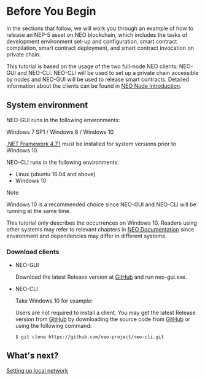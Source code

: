 # Before You Begin

In the sections that follow, we will work you through an example of how to release an NEP-5 asset on NEO blockchain, which includes the tasks of development environment set-up and configuration, smart contract compilation, smart contract deployment, and smart contract invocation on private chain.

This tutorial is based on the usage of the two full-node NEO clients: NEO-GUI and NEO-CLI. NEO-CLI will be used to set up a private chain accessible by nodes and NEO-GUI will be used to release smart contracts. Detailed information about the clients can be found in [NEO Node Introduction](../../node/introduction.html).

## System environment

NEO-GUI runs in the following environments: 

Windows 7 SP1 / Windows 8 / Windows 10 

[.NET Framework 4.7.1](https://www.microsoft.com/net/download/framework) must be installed for system versions prior to Windows 10. 

NEO-CLI runs in the following environments: 

- Linux (ubuntu 16.04 and above)
- Windows 10 

> [!NOTE]
>
> Windows 10 is a recommended choice since NEO-GUI and NEO-CLI will be running at the same time.
>
> This tutorial only describes the occurrences on Windows 10. Readers using other systems may refer to relevant chapters in [NEO Documentation](../../index.html) since environment and dependencies may differ in different systems.

### Download clients 

- NEO-GUI

  Download the latest Release version at [GitHub](https://github.com/neo-project/neo-gui/releases) and run neo-gui.exe.

- NEO-CLI

  Take Windows 10 for example:

  Users are not required to install a client. You may get the latest Release version from [GitHub](https://github.com/neo-project/neo-cli/releases) by downloading the source code from [GitHub](https://github.com/neo-project/neo-cli.git) or using the following command:

  ```
  $ git clone https://github.com/neo-project/neo-cli.git
  ```

## What's next?

[Setting up local network](enviroment.md)